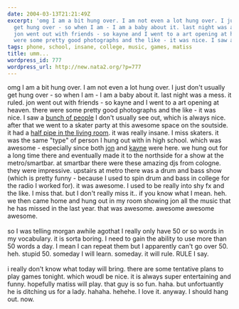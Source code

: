 ```yaml
---
date: 2004-03-13T21:21:49Z
excerpt: 'omg I am a bit hung over. I am not even a lot hung over. I just don''t usually
  get hung over - so when I am - I am a baby about it. last night was a mess. it ruled.
  jon went out with friends - so kayne and I went to a art opening at heaven. there
  were some pretty good photographs and the like - it was nice. I saw a '
tags: phone, school, insane, college, music, games, matiss
title: umm...
wordpress_id: 777
wordpress_url: http://new.nata2.org/?p=777
---
```


omg I am a bit hung over. I am not even a lot hung over. I just don't usually get hung over - so when I am - I am a baby about it. last night was a mess. it ruled. jon went out with friends - so kayne and I went to a art opening at heaven. there were some pretty good photographs and the like - it was nice. I saw a <a href="http://www.nata2.info/?path=pictures%2Fmisc%2Fphone_camera%2Fphotolog&amp;img=1079148036-t610(1).jpg">bunch of people</a> I don't usually see out, which is always nice.  after that we went to a skater party at this awesome space on the soutside. it had a <a href="http://www.nata2.info/?path=pictures%2Fmisc%2Fphone_camera%2Fphotolog&amp;img=1079159102-t610(1).jpg">half pipe in the living room</a>. it was really insane. I miss skaters. it was the same "type" of person I hung out with in high school. which was awesome - especially since both <a href="http://www.nata2.info/?path=pictures%2Fmisc%2Fphone_camera%2Fphotolog&amp;img=1079164000-t610(1).jpg">jon</a> and <a href="http://www.nata2.info/?path=pictures%2Fmisc%2Fphone_camera%2Fphotolog&amp;img=1079163948-t610(2).jpg">kayne</a> were here. we hung out for a long time there and eventually made it to the northside for a show at the metro/smartbar. at smartbar there were these amazing djs from cologne. they were impressive. upstairs at metro there was a drum and bass show (which is pretty funny - because I used to spin drum and bass in college for the radio I worked for). it was awesome. I used to be really into shy fx and the like. I miss that. but I don't really miss it.. if you know what I mean. heh. we then came home and hung out in my room showing jon all the music that he has missed in the last year. that was awesome. awesome awesome awesome. <Br><br/>so I was telling morgan awhile agothat I really only have 50 or so words in my vocabulary. it is sorta boring. I need to gain the ability to use more than 50 words a day. I mean I can repeat them but I apparently can't go over 50. heh. stupid 50. someday I will learn. someday. it will rule. RULE I say. <Br><br/>i really don't know what today will bring. there are some tentative plans to play games tonight. which woudl be nice. it is always super entertaining and funny. hopefully matiss will play. that guy is so fun. haha. but unfortuantly he is ditching us for a lady. hahaha. hehehe. I love it. anyway. I should hang out. now. 
